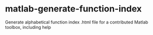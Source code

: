 # matlab-generate-function-index
Generate alphabetical function index .html file for a contributed Matlab toolbox, including help
